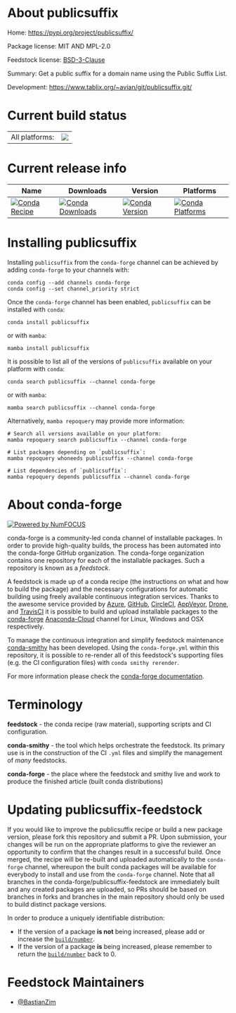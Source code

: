 About publicsuffix
==================

Home: https://pypi.org/project/publicsuffix/

Package license: MIT AND MPL-2.0

Feedstock license: [BSD-3-Clause](https://github.com/conda-forge/publicsuffix-feedstock/blob/main/LICENSE.txt)

Summary: Get a public suffix for a domain name using the Public Suffix List.

Development: https://www.tablix.org/~avian/git/publicsuffix.git/

Current build status
====================


<table><tr><td>All platforms:</td>
    <td>
      <a href="https://dev.azure.com/conda-forge/feedstock-builds/_build/latest?definitionId=18710&branchName=main">
        <img src="https://dev.azure.com/conda-forge/feedstock-builds/_apis/build/status/publicsuffix-feedstock?branchName=main">
      </a>
    </td>
  </tr>
</table>

Current release info
====================

| Name | Downloads | Version | Platforms |
| --- | --- | --- | --- |
| [![Conda Recipe](https://img.shields.io/badge/recipe-publicsuffix-green.svg)](https://anaconda.org/conda-forge/publicsuffix) | [![Conda Downloads](https://img.shields.io/conda/dn/conda-forge/publicsuffix.svg)](https://anaconda.org/conda-forge/publicsuffix) | [![Conda Version](https://img.shields.io/conda/vn/conda-forge/publicsuffix.svg)](https://anaconda.org/conda-forge/publicsuffix) | [![Conda Platforms](https://img.shields.io/conda/pn/conda-forge/publicsuffix.svg)](https://anaconda.org/conda-forge/publicsuffix) |

Installing publicsuffix
=======================

Installing `publicsuffix` from the `conda-forge` channel can be achieved by adding `conda-forge` to your channels with:

```
conda config --add channels conda-forge
conda config --set channel_priority strict
```

Once the `conda-forge` channel has been enabled, `publicsuffix` can be installed with `conda`:

```
conda install publicsuffix
```

or with `mamba`:

```
mamba install publicsuffix
```

It is possible to list all of the versions of `publicsuffix` available on your platform with `conda`:

```
conda search publicsuffix --channel conda-forge
```

or with `mamba`:

```
mamba search publicsuffix --channel conda-forge
```

Alternatively, `mamba repoquery` may provide more information:

```
# Search all versions available on your platform:
mamba repoquery search publicsuffix --channel conda-forge

# List packages depending on `publicsuffix`:
mamba repoquery whoneeds publicsuffix --channel conda-forge

# List dependencies of `publicsuffix`:
mamba repoquery depends publicsuffix --channel conda-forge
```


About conda-forge
=================

[![Powered by
NumFOCUS](https://img.shields.io/badge/powered%20by-NumFOCUS-orange.svg?style=flat&colorA=E1523D&colorB=007D8A)](https://numfocus.org)

conda-forge is a community-led conda channel of installable packages.
In order to provide high-quality builds, the process has been automated into the
conda-forge GitHub organization. The conda-forge organization contains one repository
for each of the installable packages. Such a repository is known as a *feedstock*.

A feedstock is made up of a conda recipe (the instructions on what and how to build
the package) and the necessary configurations for automatic building using freely
available continuous integration services. Thanks to the awesome service provided by
[Azure](https://azure.microsoft.com/en-us/services/devops/), [GitHub](https://github.com/),
[CircleCI](https://circleci.com/), [AppVeyor](https://www.appveyor.com/),
[Drone](https://cloud.drone.io/welcome), and [TravisCI](https://travis-ci.com/)
it is possible to build and upload installable packages to the
[conda-forge](https://anaconda.org/conda-forge) [Anaconda-Cloud](https://anaconda.org/)
channel for Linux, Windows and OSX respectively.

To manage the continuous integration and simplify feedstock maintenance
[conda-smithy](https://github.com/conda-forge/conda-smithy) has been developed.
Using the ``conda-forge.yml`` within this repository, it is possible to re-render all of
this feedstock's supporting files (e.g. the CI configuration files) with ``conda smithy rerender``.

For more information please check the [conda-forge documentation](https://conda-forge.org/docs/).

Terminology
===========

**feedstock** - the conda recipe (raw material), supporting scripts and CI configuration.

**conda-smithy** - the tool which helps orchestrate the feedstock.
                   Its primary use is in the construction of the CI ``.yml`` files
                   and simplify the management of *many* feedstocks.

**conda-forge** - the place where the feedstock and smithy live and work to
                  produce the finished article (built conda distributions)


Updating publicsuffix-feedstock
===============================

If you would like to improve the publicsuffix recipe or build a new
package version, please fork this repository and submit a PR. Upon submission,
your changes will be run on the appropriate platforms to give the reviewer an
opportunity to confirm that the changes result in a successful build. Once
merged, the recipe will be re-built and uploaded automatically to the
`conda-forge` channel, whereupon the built conda packages will be available for
everybody to install and use from the `conda-forge` channel.
Note that all branches in the conda-forge/publicsuffix-feedstock are
immediately built and any created packages are uploaded, so PRs should be based
on branches in forks and branches in the main repository should only be used to
build distinct package versions.

In order to produce a uniquely identifiable distribution:
 * If the version of a package **is not** being increased, please add or increase
   the [``build/number``](https://docs.conda.io/projects/conda-build/en/latest/resources/define-metadata.html#build-number-and-string).
 * If the version of a package **is** being increased, please remember to return
   the [``build/number``](https://docs.conda.io/projects/conda-build/en/latest/resources/define-metadata.html#build-number-and-string)
   back to 0.

Feedstock Maintainers
=====================

* [@BastianZim](https://github.com/BastianZim/)

